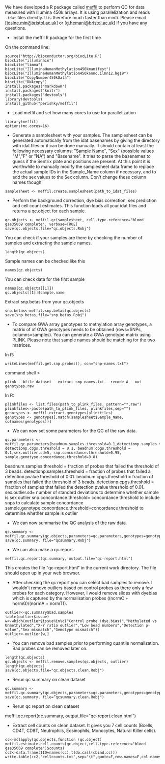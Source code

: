 We have developed a R package called [meffil](https://github.com/perishky/meffil) to perform QC for data measured with Illumina 450k arrays. It is using parallelization and reads `.idat` files directly. It is therefore much faster than minfi. Please email [josine.min@bristol.ac.uk] or [g.hemani@bristol.ac.uk] if you have any questions.

- Install the meffil R package for the first time 

On the command line:

```
source("http://bioconductor.org/biocLite.R")
biocLite("illuminaio")
biocLite("limma")
biocLite("IlluminaHumanMethylation450kmanifest")
biocLite("IlluminaHumanMethylation450kanno.ilmn12.hg19")
biocLite("CopyNumber450kData")
biocLite("DNAcopy")
install.packages("markdown")
install.packages("knitr")
install.packages("devtools")
library(devtools)
install_github("perishky/meffil")
```

- Load meffil and set how many cores to use for parallelization

```
library(meffil)
options(mc.cores=16)
```

- Generate a samplesheet with your samples. The samplesheet can be generated automatically from the idat basenames by giving the directory with idat files or it can be done manually. It should contain at least the following necessary columns: "Sample Name", "Sex" (possible values "M","F" or "NA") and "Basename". It tries to parse the basenames to guess if the Sentrix plate and positions are present. At this point it is worthwhile to manually modify the samplesheet data.frame to replace the actual sample IDs in the Sample_Name column if necessary, and to add the sex values to the Sex column. Don't change these column names though.

```
samplesheet <- meffil.create.samplesheet(path_to_idat_files)
```

- Perform the background correction, dye bias correction, sex prediction and cell count estimates. This function loads all your idat files and returns a qc.object for each sample. 

```
qc.objects <- meffil.qc(samplesheet, cell.type.reference="blood gse35069 complete", verbose=TRUE)
save(qc.objects,file="qc.objects.Robj")
```

You can check if your samples are there by checking the number of samples and extracting the sample names.

```
length(qc.objects)
```


Sample names can be checked like this

```
names(qc.objects)
```

You can check data for the first sample

```
names(qc.objects[[1]])
qc.objects[[1]]$sample.name
```

Extract snp.betas from your qc.objects

```
snp.betas<-meffil.snp.betas(qc.objects)
save(snp.betas,file="snp.betas.Robj")
```

- To compare GWA array genotypes to methylation array genotypes, a matrix of of GWA genotypes needs to be obtained (rows=SNPs, columns=samples). You can generate a GWA genotype matrix using PLINK. Please note that sample names should be matching for the two matrices.

In R:

```
writeLines(meffil.get.snp.probes(), con="snp-names.txt")
```

command shell > 

```
plink --bfile dataset --extract snp-names.txt --recode A --out genotypes.raw
```

In R:

```
plinkfiles <- list.files(path_to_plink_files, pattern="*.raw")
plinkfiles<-paste(path_to_plink_files, plinkfiles,sep="")
genotypes <- meffil.extract.genotypes(plinkfiles)
genotypes <- genotypes[,match(samplesheet$Sample_Name, colnames(genotypes))]
```

- We can now set some parameters for the QC of the raw data.

```
qc.parameters <-meffil.qc.parameters(beadnum.samples.threshold=0.1,detectionp.samples.threshold=0.1, detectionp.cpgs.threshold = 0.1, beadnum.cpgs.threshold = 0.1,sex.outlier.sd=5, snp.concordance.threshold=0.95, sample.genotype.concordance.threshold=0.8)
```

beadnum.samples.threshold = fraction of probes that failed the threshold of 3 beads.
detectionp.samples.threshold = fraction of probes that failed a detection.pvalue threshold of 0.01.
beadnum.cpgs.threshold = fraction of samples that failed the threshold of 3 beads.
detectionp.cpgs.threshold = fraction of samples that failed the detection.pvalue threshold of 0.01.
sex.outlier.sd= number of standard deviations to determine whether sample is sex outlier 
snp.concordance.threshold= concordance threshold to include snps to calculate sample concordance 
sample.genotype.concordance.threshold=concordance threshold to determine whether sample is outlier

- We can now summarise the QC analysis of the raw data. 

```
qc.summary <- meffil.qc.summary(qc.objects,parameters=qc.parameters,genotypes=genotypes)
save(qc.summary, file="qcsummary.Robj")
```

- We can also make a qc.report.

```
meffil.qc.report(qc.summary, output.file="qc-report.html")
```

This creates the file "qc-report.html" in the current work directory. The file should open up in your web browser.

- After checking the qc report you can select bad samples to remove. I wouldn't remove outliers based on control probes as there only a few probes for each category. However, I would remove slides with dyebias which is captured by the normalisation probes ((normC + normG)/(normA + normT)).

```
outlier<-qc.summary$bad.samples
table(outlier$issue)
w<-which(outlier$issue%in%c("Control probe (dye.bias)","Methylated vs Unmethylated","X-Y ratio outlier","Low bead numbers","Detection p-value","Sex mismatch","Genotype mismatch"))
outlier<-outlier[w,]
```

- You can remove bad samples prior to performing quantile normalization. Bad probes can be removed later on.

```
length(qc.objects)
qc.objects <- meffil.remove.samples(qc.objects, outlier)
length(qc.objects)
save(qc.objects,file="qc.objects.clean.Robj")
```

- Rerun qc summary on clean dataset
```
qc.summary <- meffil.qc.summary(qc.objects,parameters=qc.parameters,genotypes=genotypes)
save(qc.summary, file=”qcsummary.clean.Robj")
```

- Rerun qc report on clean dataset

meffil.qc.report(qc.summary, output.file="qc-report.clean.html")

- Extract cell counts on clean dataset. It gives you 7 cell counts (Bcells, CD4T, CD8T, Neutrophils, Eosinophils, Monocytes, Natural Killer cells).

```
cc<-mclapply(qc.objects,function (qc.object) meffil.estimate.cell.counts(qc.object,cell.type.reference="blood gse35069 complete")$counts)
cc2<-data.frame(IID=names(cc),t(do.call(cbind,cc)))
write.table(cc2,"cellcounts.txt",sep="\t",quote=F,row.names=F,col.names=T)
```